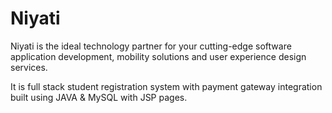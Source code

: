 <!-- @format -->

# Niyati

Niyati is the ideal technology partner for your cutting-edge software application development, mobility solutions and user experience design services.

It is full stack student registration system with payment gateway integration built using JAVA & MySQL with JSP pages.
